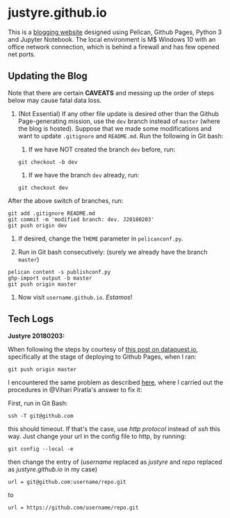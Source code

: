 # justyre.github.io

This is a [blogging website](http://justyre.github.io) designed using Pelican, Github Pages, Python 3 and Jupyter Notebook. The local environment is M$ Windows 10 with an office network connection, which is behind a firewall and has few opened net ports.

## Updating the Blog

Note that there are certain **CAVEATS** and messing up the order of steps below may cause fatal data loss.

1. (Not Essential) If any other file update is desired other than the Github Page-generating mission, use the `dev` branch instead of `master` (where the blog is hosted). Suppose that we made some modifications and want to update `.gitignore` and `README.md`. Run the following in Git bash:

   1. If we have NOT created the branch `dev` before, run:
   ```
   git checkout -b dev
   ```

   1. If we have the branch `dev` already, run:
   ```
   git checkout dev
   ```
After the above switch of branches, run:
```
git add .gitignore README.md
git commit -m 'modified branch: dev. J20180203'
git push origin dev 
```

1. If desired, change the `THEME` parameter in `pelicanconf.py`.

1. Run in Git bash consecutively: (surely we already have the branch `master`)
 ```
 pelican content -s publishconf.py
 ghp-import output -b master
 git push origin master
 ```

1. Now visit `username.github.io`. *Estamos*!

## Tech Logs

**Justyre 20180203:**

When following the steps by courtesy of [this post on dataquest.io](https://www.dataquest.io/blog/how-to-setup-a-data-science-blog/), specifically at the stage of deploying to Github Pages, when I ran:

    git push origin master

I encountered the same problem as described [here](https://stackoverflow.com/questions/15589682/ssh-connect-to-host-github-com-port-22-connection-timed-out), where I carried out the procedures in @Vihari Piratla's answer to fix it:

First, run in Git Bash:

    ssh -T git@github.com
    
this should timeout. If that's the case, use *http protocol* instead of *ssh* this way. Just change your url in the config file to http, by running:
```
git config --local -e
```
then change the entry of (*username* replaced as *justyre* and *repo* replaced as *justyre.github.io* in my case)

    url = git@github.com:username/repo.git
to

    url = https://github.com/username/repo.git
